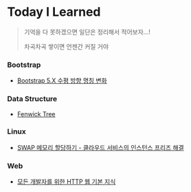 # Today I Learned

> 기억을 다 못하겠으면 일단은 정리해서 적어보자...!
>
> 차곡차곡 쌓이면 언젠간 커질 거야

### Bootstrap

- [Bootstrap 5.X 수평 방향 명칭 변화](https://github.com/TenJeong/TIL/blob/054d875cb51d5b44e717ecda3986a5b9eaa25f9a/Bootstrap/Bootstrap%205.X%20%EC%88%98%ED%8F%89%20%EB%B0%A9%ED%96%A5%20%EB%AA%85%EC%B9%AD%20%EB%B3%80%ED%99%94.md)

### Data Structure
- [Fenwick Tree](https://github.com/TenJeong/TIL/blob/faca0aa8e0d39f29bfe3c22fa4880c9479fd57df/Data%20Structure/Fenwick_Tree.md)

### Linux

- [SWAP 메모리 할당하기 - 클라우드 서비스의 인스턴스 프리즈 해결](https://github.com/TenJeong/TIL/blob/054d875cb51d5b44e717ecda3986a5b9eaa25f9a/Linux/SWAP%20%EB%A9%94%EB%AA%A8%EB%A6%AC%20%ED%95%A0%EB%8B%B9%ED%95%98%EA%B8%B0%20-%20%ED%81%B4%EB%9D%BC%EC%9A%B0%EB%93%9C%20%EC%84%9C%EB%B9%84%EC%8A%A4%EC%9D%98%20%EC%9D%B8%EC%8A%A4%ED%84%B4%EC%8A%A4%20%ED%94%84%EB%A6%AC%EC%A6%88%20%ED%95%B4%EA%B2%B0.md)

### Web

- [모든 개발자를 위한 HTTP 웹 기본 지식](https://github.com/TenJeong/TIL/blob/054d875cb51d5b44e717ecda3986a5b9eaa25f9a/Web/%EB%AA%A8%EB%93%A0%20%EA%B0%9C%EB%B0%9C%EC%9E%90%EB%A5%BC%20%EC%9C%84%ED%95%9C%20HTTP%20%EC%9B%B9%20%EA%B8%B0%EB%B3%B8%20%EC%A7%80%EC%8B%9D.md)
